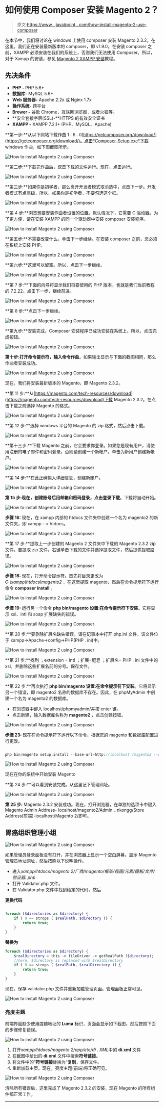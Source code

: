 # 如何使用 Composer 安装 Magento 2？

> 原文:[https://www . javatpoint . com/how-install-magento-2-use-composer](https://www.javatpoint.com/how-to-install-magento-2-using-composer)

在本节中，我们将讨论在 windows 上使用 composer 安装 Magento 2.3.2。在这里，我们正在安装最新版本的 composer，即 v1.9.0。在安装 composer 之前，XAMPP 必须安装在我们的系统上，否则我们无法使用 Composer。所以，对于 Xampp 的安装，参见 [Magento 2 XAMPP 安装](magento-2-xampp-installation)教程。

## 先决条件

*   **PHP -** PHP 5.6+
*   **数据库-** MySQL 5.6+
*   **Web 服务器-** Apache 2.2x 或 Nginx 1.7x
*   **操作系统-** 跨平台
*   **Brower -** 谷歌 Chrome，互联网浏览器，或者火狐等。
*   **安全套接字层(SSL)-**HTTPS 的有效安全证书
*   **XAMPP -** XAMPP 7.2.1+ (PHP、MySQL、Apache)

**第一步:**从以下网站下载作曲 1 . 9 . 0[https://getcomposer.org/download/](https://getcomposer.org/download/)。点击*Composer-Setup.exe*下载 windows 作曲，如下图截图所示。

![How to install Magento 2 using Composer](img/2e227487fbbd1487bf89dc81cfcc5075.png)

**第二步:**下载完作曲后，双击下载的文件运行。现在，点击运行。

![How to install Magento 2 using Composer](img/756ed7d24bd9b1a68cc6f8649f1dd61f.png)

**第三步:**如果你是初学者，那么离开开发者模式取消选中，点击下一步。开发者模式有点高级，所以，如果你是初学者，不要勾选这个框。

![How to install Magento 2 using Composer](img/e9b21021c2e5b9903eadce513e549b4e.png)

**第 4 步:**浏览想要安装作曲者设置的位置。默认情况下，它需要 C 驱动器。为了更方便，请在安装 XAMPP 的同一个驱动器中安装 composer 安装程序。

![How to install Magento 2 using Composer](img/63d121556cb8b5394951f6761c86cf23.png)

**第五步:**不需要改变什么。单击下一步继续。在安装 composer 之前，您必须在系统上安装 PHP。

![How to install Magento 2 using Composer](img/ac8cda731773f1286d0cec10320a57a4.png)

**第六步:**这里可以留空。所以，点击下一步继续。

![How to install Magento 2 using Composer](img/f07ca83d2ab7af277a4de061662b10ef.png)

**第 7 步:**下面的向导将显示我们将要使用的 PHP 版本，也就是我们当前教程的 7.2.22。点击下一步，继续前进。

![How to install Magento 2 using Composer](img/532a18a73b6eb42261afba602ea699ef.png)

**第 8 步:**点击下一步继续。

![How to install Magento 2 using Composer](img/947d8747f9c2f4085da1929982b57808.png)

**第九步:**安装完成。Composer 安装程序已成功安装在系统上。所以，点击完成按钮。

![How to install Magento 2 using Composer](img/5952d7eeff63ab6fdbb48c36f35d2070.png)

**第十步:**打开命令提示符，输入命令**作曲**。如果输出显示与下面的截图相同，那么作曲者安装成功。

![How to install Magento 2 using Composer](img/fa26187f425e488a2a8a2992066e792c.png)

现在，我们将安装最新版本的 Magento，即 Magento 2.3.2。

**第 11 步:**从[https://magento.com/tech-resources/download](https://magento.com/tech-resources/download)下载 Magento 2.3.2。在点击下载之前选择 Magento 的格式。

![How to install Magento 2 using Composer](img/c09c26b4d5f5426041ba82e008123715.png)

**第 12 步:**选择 windows 平台的 Magento 的 zip 格式，然后点击下载。

![How to install Magento 2 using Composer](img/6af5a5be50ea50827f9d9c7bd958598b.png)

**第十三步:**下载 Magento 之前，它会要求你登录。如果您是现有用户，请使用注册的电子邮件和密码登录，否则请创建一个新帐户。单击为新用户创建新帐户。

![How to install Magento 2 using Composer](img/ed6d0e6edd8d5ca9db725bda635d3af9.png)

**第 14 步:**在此正确输入详细信息，创建新账户。

![How to install Magento 2 using Composer](img/f68c9939c0e79fc604fab71ba08cc660.png)

**第 15 步:**现在，创建账号后用邮箱和密码登录，点击**登录下载**。下载将自动开始。

![How to install Magento 2 using Composer](img/47340d5bb67294e73fce8658ee8c58bd.png)

**步骤 16:** 现在，在 xampp 内部的 htdocs 文件夹中创建一个名为 magento2 的新文件夹，即 xampp - > htdocs。

![How to install Magento 2 using Composer](img/87f79791bc5804bae5c16bc3a156cf99.png)

**第 17 步:**提取上一步创建的 Magento 2 文件夹中下载的 Magento 2.3.2 zip 文件。要提取 zip 文件，右键单击下载的文件并选择提取文件，然后提供提取路径。

![How to install Magento 2 using Composer](img/52bf85cd469844faa7473164d39b85f4.png)

**步骤 18:** 现在，打开命令提示符。首先将目录更改为 *C:\xampp\htdocs\magento2* ，在这里提取 magento，然后在命令提示符下运行命令 **composer install** 。

![How to install Magento 2 using Composer](img/ff37b3e61a1cd9ed64069d78fa4a358b.png)

**步骤 19:** 运行另一个命令 **php bin/magento 设置:在命令提示符下安装**。它将显示 xsl、intl 和 soap 扩展缺失的错误。

![How to install Magento 2 using Composer](img/0bb3c80a6143f5ac3d8357742e55b6ff.png)

**第 20 步:**要删除扩展名缺失错误，请在记事本中打开 php.ini 文件，该文件位于 xampp->Apache->config->PHP(PHP . ini)中。

![How to install Magento 2 using Composer](img/02a1d7d007f1b174da6e2d0e37d82969.png)

**第 21 步:**找到
；extension = intl
；扩展=肥皂
；扩展名= PHP . ini 文件中的 xsl，并删除这些扩展名前的分号。保存文件。

![How to install Magento 2 using Composer](img/63bc2f1fc332471134bd5701e5108802.png)

**第 22 步:**再次执行 **php bin/magento 设置:在命令提示符下安装**。它将显示另一个错误，即 magento2 名称的数据库不存在。因此，在 phpMyAdmin 中创建一个名为 magento2 的数据库。

*   在浏览器中键入 localhost/phpmyadmin/并按 enter 键。
*   点击新建，输入数据库名称为 **magento2** ，点击创建按钮。

![How to install Magento 2 using Composer](img/e93f5f3161ce04d133d357a337eae9ad.png)

**步骤 23:** 现在在命令提示符下运行以下命令，根据您的 magento 和数据库配置进行更改。

```php

php bin/magento setup:install --base-url=http://localhost /magento2 --db-host="name localhost" --db-name="name DB" --db-user="db username" --db-password="db password" --admin-firstname="firstname" --admin-lastname="lastname" --admin-email=admin@domain.com --admin-user="username" --admin-password="userpass" --language="en_UK" --currency="INR" --timezone="Asia/Kolkata" --use-rewrites="1"

```

![How to install Magento 2 using Composer](img/7b1dd6ceae2ef88f5a54f3bad49e2e52.png)

现在在你的系统中开始安装 Magento

**第 24 步:**可以看到安装完成。从这里记下管理网址。

![How to install Magento 2 using Composer](img/c0013bb087ebad054e9dc809fc3e8607.png)

**第 25 步:** Magento 2.3.2 安装成功。现在，打开浏览器，在单独的选项卡中键入 Magento Admin Address- localhost/magento2/Admin _ nkongg/Store Address(前端)-localhost/Magento 2/即可。

## 胃癌组织管理小组

![How to install Magento 2 using Composer](img/193667a053238f5abf9dd52ecf7fdbdc.png)

如果管理员登录面板没有打开，并在浏览器上显示一个空白屏幕，显示 Magento 管理员地址网址，然后按照以下说明操作。

*   进入*xampp/htdocs/magento 2/厂商/magento/框架/视图/元素/模板/文件/验证器. php*
*   打开 Validator.php 文件。
*   在 Validator.php 文件中找到给定的代码，然后

**更换代码**

```php

foreach ($directories as $directory) {
	if ( 0 == strops ( $realPath, $directory )) {
		return true;
	}
}

```

**替换为**

```php
foreach ($directories as $directory) {
	$realDirectory = this -> fileDriver -> getRealPath ($directory);
	//here, $directory is replaced with $realDirectory
	if ( 0 == strops ( $realPath, $realDirectory )) {
		return true;
	}
}

```

现在，保存 validator.php 文件并重新加载管理页面。管理面板正常可见。

![How to install Magento 2 using Composer](img/c9bc2ecf0c29b571f426b4b6534d8727.png)

### 亮度主题

前端界面缺少使用店铺地址的 **Luma** 标识，页面会显示如下截图，然后按照下面的步骤修复错误。

![How to install Magento 2 using Composer](img/c89d0f25a2d4876eeb97a99f903d2fb5.png)

1.  打开*xampp/htdocs/magento 2/app/etc/di . XML*中的 **di.xml** 文件
2.  在截图中给出的 **di.xml** 文件中搜索**符号链接**。
3.  将文件中的“**符号链接**替换为“**复制**，保存文件。
4.  重新加载主页。现在，亮度主题(前端)将正确可见。

![How to install Magento 2 using Composer](img/f7aeeae6dd9998add7c19c550e383aab.png)

清除所有错误后，这里完成了 Magento 2.3.2 的安装，现在 Magento 的所有组件都正常工作。

* * *